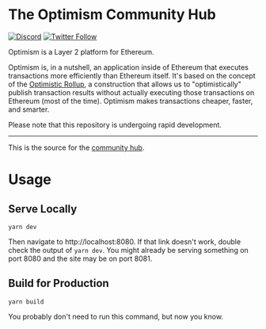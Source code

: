 # The Optimism Community Hub

[![Discord](https://img.shields.io/discord/667044843901681675.svg?color=768AD4&label=discord&logo=https%3A%2F%2Fdiscordapp.com%2Fassets%2F8c9701b98ad4372b58f13fd9f65f966e.svg)](https://discord.optimism.io)
[![Twitter Follow](https://img.shields.io/twitter/follow/OptimismFND.svg?label=OptimismFND&style=social)](https://twitter.com/OptimismFND)

Optimism is a Layer 2 platform for Ethereum.

Optimism is, in a nutshell, an application inside of Ethereum that executes transactions more efficiently than Ethereum itself. It's based on the concept of the [Optimistic Rollup](https://research.paradigm.xyz/rollups), a construction that allows us to "optimistically" publish transaction results without actually executing those transactions on Ethereum (most of the time). Optimism makes transactions cheaper, faster, and smarter.

Please note that this repository is undergoing rapid development.

------

This is the source for the [community hub](https://community.optimism.io/).

# Usage
## Serve Locally
```shell
yarn dev
```

Then navigate to http://localhost:8080.
If that link doesn't work, double check the output of `yarn dev`. 
You might already be serving something on port 8080 and the site may be on port 8081.

## Build for Production
```shell
yarn build
```

You probably don't need to run this command, but now you know.
